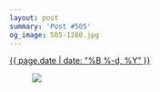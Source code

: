 ```yaml
---
layout: post
summary: 'Post #505'
og_image: 505-1280.jpg
---
```


<p>
 <time>
  <a href="/505">
   {{ page.date | date: "%B %-d, %Y" }}
  </a>
 </time>
 <a href="/505">
  <figure data-taken="7/6/2016">
   <img sizes="(min-width: 700px) 50vw, calc(100vw - 2rem)" src="{{ site.assets_url }}/505-640.jpg" srcset="{{ site.assets_url }}/505-1280.jpg 1280w, {{ site.assets_url }}/505-960.jpg 960w, {{ site.assets_url }}/505-640.jpg 640w, {{ site.assets_url }}/505-320.jpg 320w"/>
  </figure>
 </a>
</p>
